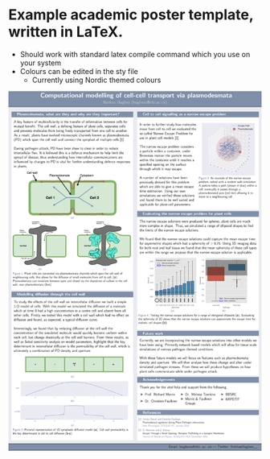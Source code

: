 # Example academic poster template, written in LaTeX. 

- Should work with standard latex compile command which you use on your system
- Colours can be edited in the sty file
  - Currently using Nordic themed colours 


![example poster](./example/poster.png)
